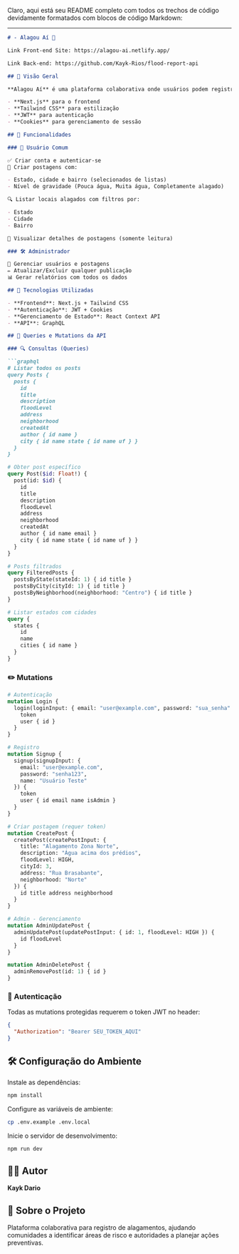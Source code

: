 Claro, aqui está seu README completo com todos os trechos de código devidamente formatados com blocos de código Markdown:

---

````markdown
# - Alagou Aí 🚨

Link Front-end Site: https://alagou-ai.netlify.app/

Link Back-end: https://github.com/Kayk-Rios/flood-report-api 

## 📌 Visão Geral

**Alagou Aí** é uma plataforma colaborativa onde usuários podem registrar e visualizar pontos de alagamento em suas regiões. O sistema utiliza:

- **Next.js** para o frontend  
- **Tailwind CSS** para estilização  
- **JWT** para autenticação  
- **Cookies** para gerenciamento de sessão

## 🚀 Funcionalidades

### 👤 Usuário Comum

✅ Criar conta e autenticar-se  
📝 Criar postagens com:

- Estado, cidade e bairro (selecionados de listas)
- Nível de gravidade (Pouca água, Muita água, Completamente alagado)

🔍 Listar locais alagados com filtros por:

- Estado
- Cidade
- Bairro

👀 Visualizar detalhes de postagens (somente leitura)

### 🛠️ Administrador

👥 Gerenciar usuários e postagens  
✏️ Atualizar/Excluir qualquer publicação  
📊 Gerar relatórios com todos os dados

## 🔧 Tecnologias Utilizadas

- **Frontend**: Next.js + Tailwind CSS  
- **Autenticação**: JWT + Cookies  
- **Gerenciamento de Estado**: React Context API  
- **API**: GraphQL

## 📡 Queries e Mutations da API

### 🔍 Consultas (Queries)

```graphql
# Listar todos os posts
query Posts {
  posts {
    id
    title
    description
    floodLevel
    address
    neighborhood
    createdAt
    author { id name }
    city { id name state { id name uf } }
  }
}
````

```graphql
# Obter post específico
query Post($id: Float!) {
  post(id: $id) {
    id
    title
    description
    floodLevel
    address
    neighborhood
    createdAt
    author { id name email }
    city { id name state { id name uf } }
  }
}
```

```graphql
# Posts filtrados
query FilteredPosts {
  postsByState(stateId: 1) { id title }
  postsByCity(cityId: 1) { id title }
  postsByNeighborhood(neighborhood: "Centro") { id title }
}
```

```graphql
# Listar estados com cidades
query {
  states {
    id
    name
    cities { id name }
  }
}
```

### ✏️ Mutations

```graphql
# Autenticação
mutation Login {
  login(loginInput: { email: "user@example.com", password: "sua_senha" }) {
    token
    user { id }
  }
}
```

```graphql
# Registro
mutation Signup {
  signup(signupInput: {
    email: "user@example.com",
    password: "senha123",
    name: "Usuário Teste"
  }) {
    token
    user { id email name isAdmin }
  }
}
```

```graphql
# Criar postagem (requer token)
mutation CreatePost {
  createPost(createPostInput: {
    title: "Alagamento Zona Norte",
    description: "Água acima dos prédios",
    floodLevel: HIGH,
    cityId: 3,
    address: "Rua Brasabante",
    neighborhood: "Norte"
  }) {
    id title address neighborhood
  }
}
```

```graphql
# Admin - Gerenciamento
mutation AdminUpdatePost {
  adminUpdatePost(updatePostInput: { id: 1, floodLevel: HIGH }) {
    id floodLevel
  }
}
```

```graphql
mutation AdminDeletePost {
  adminRemovePost(id: 1) { id }
}
```

### 🔐 Autenticação

Todas as mutations protegidas requerem o token JWT no header:

```json
{
  "Authorization": "Bearer SEU_TOKEN_AQUI"
}
```

## 🛠️ Configuração do Ambiente

Instale as dependências:

```bash
npm install
```

Configure as variáveis de ambiente:

```bash
cp .env.example .env.local
```

Inicie o servidor de desenvolvimento:

```bash
npm run dev
```

## 🧑‍💻 Autor

**Kayk Dario**

## 🌊 Sobre o Projeto

Plataforma colaborativa para registro de alagamentos, ajudando comunidades a identificar áreas de risco e autoridades a planejar ações preventivas.

```
